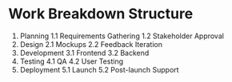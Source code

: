 # Work Breakdown Structure

1. Planning
   1.1 Requirements Gathering
   1.2 Stakeholder Approval
2. Design
   2.1 Mockups
   2.2 Feedback Iteration
3. Development
   3.1 Frontend
   3.2 Backend
4. Testing
   4.1 QA
   4.2 User Testing
5. Deployment
   5.1 Launch
   5.2 Post-launch Support
